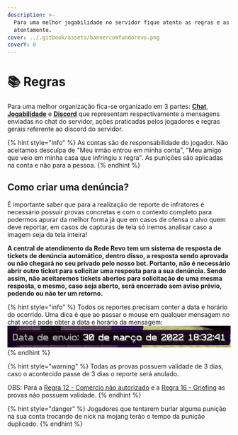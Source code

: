 ```yaml
---
description: >-
  Para uma melhor jogabilidade no servidor fique atento as regras e as leia
  atentamente.
cover: ../.gitbook/assets/bannercomfundorevo.png
coverY: 0
---
```


# 📚 Regras

Para uma melhor organização fica-se organizado em 3 partes: [**Chat**](chat.md), [**Jogabilidade**](jogabilidade.md) e [**Discord**](discord.md) que representam respectivamente a mensagens enviadas no chat do servidor, ações praticadas pelos jogadores e regras gerais referente ao discord do servidor.

{% hint style="info" %}
As contas são de responsabilidade do jogador. Não aceitamos desculpa de "Meu irmão entrou em minha conta", "Meu amigo que veio em minha casa que infringiu x regra". As punições são aplicadas na conta e não para a pessoa.
{% endhint %}

## Como criar uma denúncia?

É importante saber que para a realização de reporte de infratores é necessário possuir provas concretas e com o contexto completo para podermos apurar da melhor forma já que em casos de ofensa o alvo quem deve reportar, em casos de capturas de tela só iremos analisar caso a imagem seja da tela inteira!

**A central de atendimento da Rede Revo tem um sistema de resposta de tickets de denúncia automático, dentro disso, a resposta sendo aprovada ou não chegará no seu privado pelo nosso bot. Portanto, não é necessário abrir outro ticket para solicitar uma resposta para a sua denúncia. Sendo assim, não aceitaremos tickets abertos para solicitação de uma mesma resposta, o mesmo, caso seja aberto, será encerrado sem aviso prévio, podendo ou não ter um retorno.**

{% hint style="info" %}
Todos os reportes precisam conter a data e horário do ocorrido. Uma dica é que ao passar o mouse em qualquer mensagem no chat você pode obter a data e horário da mensagem: ![](<../.gitbook/assets/image (2) (1) (2).png>)
{% endhint %}

{% hint style="warning" %}
Todas as provas possuem validade de 3 dias, caso o acontecido passe de 3 dias o reporte será anulado.

OBS: Para a [Regra 12 - Comércio não autorizado](https://wiki.rederevo.com/regras/jogabilidade#01-3) e a [Regra 16 - Griefing](https://wiki.rederevo.com/regras/jogabilidade#01-5) as provas não possuem validade.
{% endhint %}

{% hint style="danger" %}
Jogadores que tentarem burlar alguma punição na sua conta trocando de nick na mojang terão o tempo da punição duplicado.
{% endhint %}

